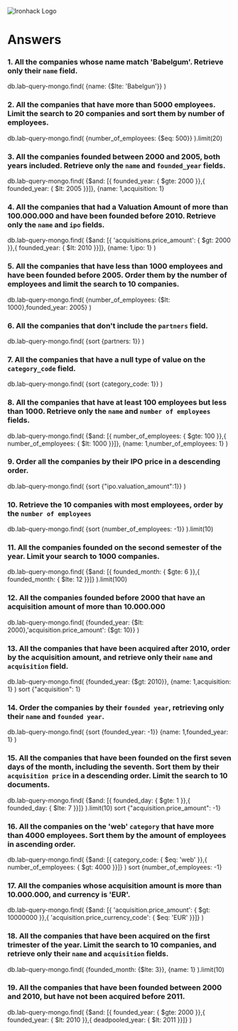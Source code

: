 ![Ironhack Logo](https://i.imgur.com/1QgrNNw.png)

# Answers

### 1. All the companies whose name match 'Babelgum'. Retrieve only their `name` field.

<!-- Your Code Goes Here -->
db.lab-query-mongo.find(
  {name: {$lte: 'Babelgun'}}
)

### 2. All the companies that have more than 5000 employees. Limit the search to 20 companies and sort them by **number of employees**.

<!-- Your Code Goes Here -->
db.lab-query-mongo.find(
  {number_of_employees: {$eq: 500}}
).limit(20)

### 3. All the companies founded between 2000 and 2005, both years included. Retrieve only the `name` and `founded_year` fields.

<!-- Your Code Goes Here -->
db.lab-query-mongo.find(
  {$and: [{ founded_year: { $gte: 2000 }},{ founded_year: { $lt: 2005 }}]},
  {name: 1,acquisition: 1}

### 4. All the companies that had a Valuation Amount of more than 100.000.000 and have been founded before 2010. Retrieve only the `name` and `ipo` fields.

<!-- Your Code Goes Here -->
db.lab-query-mongo.find(
  {$and: [{ 'acquisitions.price_amount': { $gt: 2000 }},{ founded_year: { $lt: 2010 }}]},
  {name: 1,ipo: 1}
)

### 5. All the companies that have less than 1000 employees and have been founded before 2005. Order them by the number of employees and limit the search to 10 companies.

<!-- Your Code Goes Here -->
db.lab-query-mongo.find(
  {number_of_employees: {$lt: 1000},founded_year: 2005}
)

### 6. All the companies that don't include the `partners` field.

<!-- Your Code Goes Here -->
db.lab-query-mongo.find(
  {sort {partners: 1}}
)

### 7. All the companies that have a null type of value on the `category_code` field.

<!-- Your Code Goes Here -->
db.lab-query-mongo.find(
  {sort {category_code: 1}}
)

### 8. All the companies that have at least 100 employees but less than 1000. Retrieve only the `name` and `number of employees` fields.

<!-- Your Code Goes Here -->
db.lab-query-mongo.find(
  {$and: [{ number_of_employees: { $gte: 100 }},{ number_of_employees: { $lt: 1000 }}]},
  {name: 1,number_of_employees: 1}
)

### 9. Order all the companies by their IPO price in a descending order.

<!-- Your Code Goes Here -->
db.lab-query-mongo.find(
  {sort {"ipo.valuation_amount":1}}
)

### 10. Retrieve the 10 companies with most employees, order by the `number of employees`

<!-- Your Code Goes Here -->
db.lab-query-mongo.find(
  {sort {number_of_employees: -1}}
).limit(10)

### 11. All the companies founded on the second semester of the year. Limit your search to 1000 companies.

<!-- Your Code Goes Here -->
db.lab-query-mongo.find(
  {$and: [{ founded_month: { $gte: 6 }},{ founded_month: { $lte: 12 }}]}
).limit(100)

### 12. All the companies founded before 2000 that have an acquisition amount of more than 10.000.000

<!-- Your Code Goes Here -->
db.lab-query-mongo.find(
  {founded_year: {$lt: 2000},'acquisition.price_amount': {$gt: 10}}
)

### 13. All the companies that have been acquired after 2010, order by the acquisition amount, and retrieve only their `name` and `acquisition` field.

<!-- Your Code Goes Here -->
db.lab-query-mongo.find(
  {founded_year: {$gt: 2010}},
  {name: 1,acquisition: 1}
) sort {"acquisition": 1}

### 14. Order the companies by their `founded year`, retrieving only their `name` and `founded year`.

<!-- Your Code Goes Here -->
db.lab-query-mongo.find(
  {sort {founded_year: -1}}
  {name: 1,founded_year: 1}
)

### 15. All the companies that have been founded on the first seven days of the month, including the seventh. Sort them by their `acquisition price` in a descending order. Limit the search to 10 documents.

<!-- Your Code Goes Here -->
db.lab-query-mongo.find(
  {$and: [{ founded_day: { $gte: 1 }},{ founded_day: { $lte: 7 }}]}
).limit(10)
sort {"acquisition.price_amount": -1}

### 16. All the companies on the 'web' `category` that have more than 4000 employees. Sort them by the amount of employees in ascending order.

<!-- Your Code Goes Here -->
db.lab-query-mongo.find(
  {$and: [{ category_code: { $eq: 'web' }},{ number_of_employees: { $gt: 4000 }}]}
) sort {number_of_employees: -1}

### 17. All the companies whose acquisition amount is more than 10.000.000, and currency is 'EUR'.

<!-- Your Code Goes Here -->
db.lab-query-mongo.find(
  {$and: [{ 'acquisition.price_amount': { $gt: 10000000 }},{ 'acquisition.price_currency_code': { $eq: 'EUR' }}]}
)

### 18. All the companies that have been acquired on the first trimester of the year. Limit the search to 10 companies, and retrieve only their `name` and `acquisition` fields.

<!-- Your Code Goes Here -->
db.lab-query-mongo.find(
  {founded_month: {$lte: 3}},
  {name: 1}
).limit(10)

### 19. All the companies that have been founded between 2000 and 2010, but have not been acquired before 2011.

<!-- Your Code Goes Here -->
db.lab-query-mongo.find(
  {$and: [{ founded_year: { $gte: 2000 }},{ founded_year: { $lt: 2010 }},{ deadpooled_year: { $lt: 2011 }}]}
)